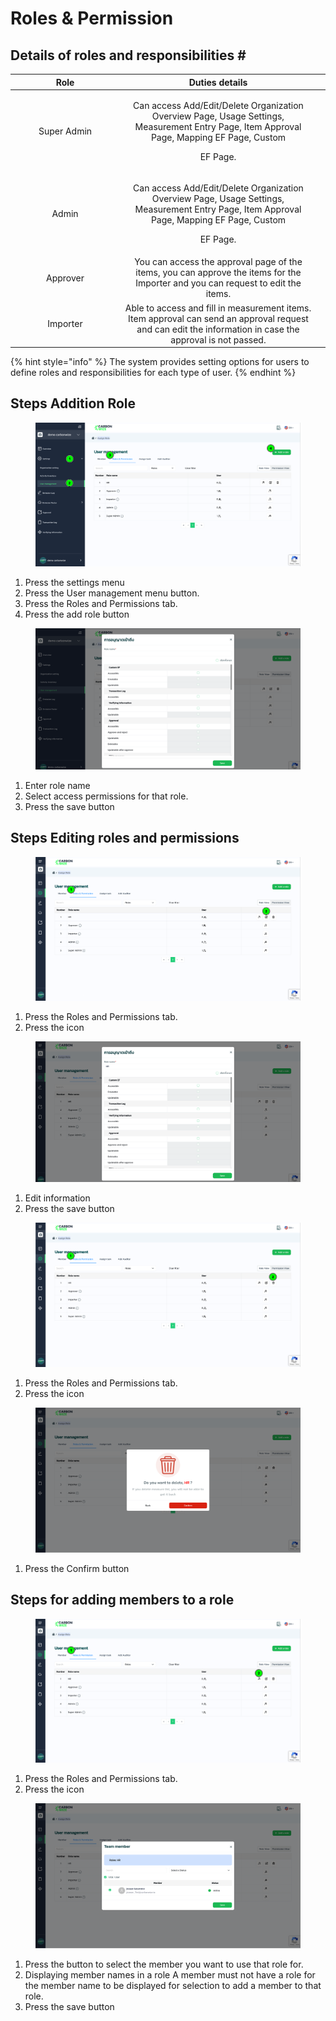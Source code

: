 # Roles & Permission

## Details of roles and responsibilities \#

<table><thead><tr><th width="161" align="center">Role</th><th align="center">Duties details</th><th data-hidden></th></tr></thead><tbody><tr><td align="center">Super Admin</td><td align="center"><p>Can access Add/Edit/Delete Organization Overview Page, Usage Settings, Measurement Entry Page, Item Approval Page, Mapping EF Page, Custom</p><p>EF Page.</p></td><td></td></tr><tr><td align="center">Admin</td><td align="center"><p>Can access Add/Edit/Delete Organization Overview Page, Usage Settings, Measurement Entry Page, Item Approval Page, Mapping EF Page, Custom</p><p>EF Page.</p></td><td></td></tr><tr><td align="center">Approver</td><td align="center">You can access the approval page of the items, you can approve the items for the Importer and you can request to edit the items.</td><td></td></tr><tr><td align="center">Importer</td><td align="center">Able to access and fill in measurement items. Item approval can send an approval request and can edit the information in case the approval is not passed.</td><td></td></tr></tbody></table>

{% hint style="info" %}
The system provides setting options for users to define roles and responsibilities for each type of user.
{% endhint %}



## Steps Addition Role &#x20;

<figure><img src="../../../.gitbook/assets/image (9).png" alt=""><figcaption></figcaption></figure>

1. Press the settings menu
2. ﻿﻿﻿Press the User management menu button.
3. ﻿﻿﻿Press the Roles and Permissions tab.
4. ﻿﻿﻿Press the add role button



<figure><img src="../../../.gitbook/assets/image (1) (1) (1) (1) (1) (1) (1) (1) (1).png" alt=""><figcaption></figcaption></figure>

1. Enter role name
2. ﻿﻿﻿Select access permissions for that role.
3. Press the save button



## Steps Editing roles and permissions

<figure><img src="../../../.gitbook/assets/image (2) (1) (1) (1) (1) (1) (1).png" alt=""><figcaption></figcaption></figure>

1. Press the Roles and Permissions tab.
2. ﻿﻿﻿Press the icon



<figure><img src="../../../.gitbook/assets/image (3) (1) (1) (1).png" alt=""><figcaption></figcaption></figure>

1. Edit information
2. ﻿﻿﻿Press the save button



<figure><img src="../../../.gitbook/assets/image (4) (1) (1).png" alt=""><figcaption></figcaption></figure>

1. Press the Roles and Permissions tab.
2. ﻿﻿﻿Press the icon



<figure><img src="../../../.gitbook/assets/image (5) (1) (1).png" alt=""><figcaption></figcaption></figure>

1. Press the Confirm button

###

## Steps for adding members to a role

<figure><img src="../../../.gitbook/assets/image (6) (1) (1).png" alt=""><figcaption></figcaption></figure>

1. Press the Roles and Permissions tab.
2. ﻿﻿﻿Press the icon



<figure><img src="../../../.gitbook/assets/image (7) (1).png" alt=""><figcaption></figcaption></figure>

1. Press the button to select the member you want to use that role for.﻿﻿﻿
2. Displaying member names in a role A member must not have a role for the member name to be displayed for selection to add a member to that role.
3. ﻿﻿﻿Press the save button
